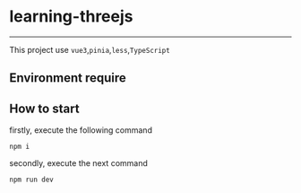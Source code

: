 # learning-threejs

---

This project use `vue3`,`pinia`,`less`,`TypeScript`

## Environment require

## How to start

firstly, execute the following command

```
npm i
```

secondly, execute the next command

```
npm run dev
```
